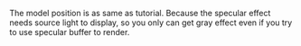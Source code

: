 The model position is as same as tutorial. Because the specular effect needs source light to display, so you only can get gray effect even if you try to use specular buffer to render.